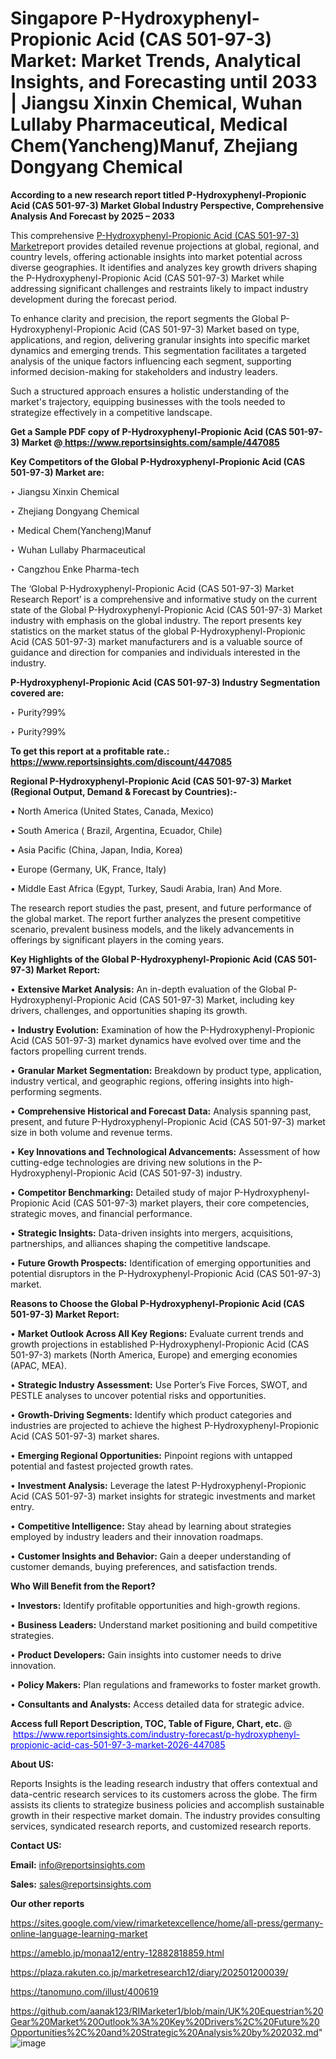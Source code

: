 # Singapore P-Hydroxyphenyl-Propionic Acid (CAS 501-97-3) Market: Market Trends, Analytical Insights, and Forecasting until 2033 | Jiangsu Xinxin Chemical, Wuhan Lullaby Pharmaceutical, Medical Chem(Yancheng)Manuf, Zhejiang Dongyang Chemical

<strong>According to a new research report titled P-Hydroxyphenyl-Propionic Acid (CAS 501-97-3) Market Global Industry Perspective, Comprehensive Analysis And Forecast by 2025 – 2033</strong>

This comprehensive <a href=https://www.reportsinsights.com/sample/447085>P-Hydroxyphenyl-Propionic Acid (CAS 501-97-3) Market</a>report provides detailed revenue projections at global, regional, and country levels, offering actionable insights into market potential across diverse geographies. It identifies and analyzes key growth drivers shaping the P-Hydroxyphenyl-Propionic Acid (CAS 501-97-3) Market while addressing significant challenges and restraints likely to impact industry development during the forecast period.

To enhance clarity and precision, the report segments the Global P-Hydroxyphenyl-Propionic Acid (CAS 501-97-3) Market based on type, applications, and region, delivering granular insights into specific market dynamics and emerging trends. This segmentation facilitates a targeted analysis of the unique factors influencing each segment, supporting informed decision-making for stakeholders and industry leaders.

Such a structured approach ensures a holistic understanding of the market's trajectory, equipping businesses with the tools needed to strategize effectively in a competitive landscape.

<strong>Get a Sample PDF copy of P-Hydroxyphenyl-Propionic Acid (CAS 501-97-3) Market </strong><strong>@<a href=https://www.reportsinsights.com/sample/447085 style=color:#0000ff;> https://www.reportsinsights.com/sample/447085</a></strong></font>

<strong>Key Competitors of the Global P-Hydroxyphenyl-Propionic Acid (CAS 501-97-3) Market are:</strong>

‣ Jiangsu Xinxin Chemical

‣ Zhejiang Dongyang Chemical

‣ Medical Chem(Yancheng)Manuf

‣ Wuhan Lullaby Pharmaceutical

‣ Cangzhou Enke Pharma-tech

The ‘Global P-Hydroxyphenyl-Propionic Acid (CAS 501-97-3) Market Research Report’ is a comprehensive and informative study on the current state of the Global P-Hydroxyphenyl-Propionic Acid (CAS 501-97-3) Market industry with emphasis on the global industry. The report presents key statistics on the market status of the global P-Hydroxyphenyl-Propionic Acid (CAS 501-97-3) market manufacturers and is a valuable source of guidance and direction for companies and individuals interested in the industry.

<strong>P-Hydroxyphenyl-Propionic Acid (CAS 501-97-3) Industry Segmentation covered are:</strong>

‣ Purity?99%

‣ Purity?99%

<strong>To get this report at a profitable rate.: <a href=https://www.reportsinsights.com/discount/447085 style=color:#0000ff;>https://www.reportsinsights.com/discount/447085</a></strong></font>

<strong>Regional P-Hydroxyphenyl-Propionic Acid (CAS 501-97-3) Market (Regional Output, Demand &amp; Forecast by Countries):-</strong>

• North America (United States, Canada, Mexico)

• South America ( Brazil, Argentina, Ecuador, Chile)

• Asia Pacific (China, Japan, India, Korea)

• Europe (Germany, UK, France, Italy)

• Middle East Africa (Egypt, Turkey, Saudi Arabia, Iran) And More.

The research report studies the past, present, and future performance of the global market. The report further analyzes the present competitive scenario, prevalent business models, and the likely advancements in offerings by significant players in the coming years.

<strong>Key Highlights of the Global P-Hydroxyphenyl-Propionic Acid (CAS 501-97-3) Market Report:</strong>

• <strong>Extensive Market Analysis:</strong> An in-depth evaluation of the Global P-Hydroxyphenyl-Propionic Acid (CAS 501-97-3) Market, including key drivers, challenges, and opportunities shaping its growth.

• <strong>Industry Evolution:</strong> Examination of how the P-Hydroxyphenyl-Propionic Acid (CAS 501-97-3) market dynamics have evolved over time and the factors propelling current trends.

• <strong>Granular Market Segmentation:</strong> Breakdown by product type, application, industry vertical, and geographic regions, offering insights into high-performing segments.

• <strong>Comprehensive Historical and Forecast Data:</strong> Analysis spanning past, present, and future P-Hydroxyphenyl-Propionic Acid (CAS 501-97-3) market size in both volume and revenue terms.

• <strong>Key Innovations and Technological Advancements:</strong> Assessment of how cutting-edge technologies are driving new solutions in the P-Hydroxyphenyl-Propionic Acid (CAS 501-97-3) industry.

• <strong>Competitor Benchmarking:</strong> Detailed study of major P-Hydroxyphenyl-Propionic Acid (CAS 501-97-3) market players, their core competencies, strategic moves, and financial performance.

• <strong>Strategic Insights:</strong> Data-driven insights into mergers, acquisitions, partnerships, and alliances shaping the competitive landscape.

• <strong>Future Growth Prospects:</strong> Identification of emerging opportunities and potential disruptors in the P-Hydroxyphenyl-Propionic Acid (CAS 501-97-3) market.

<strong>Reasons to Choose the Global P-Hydroxyphenyl-Propionic Acid (CAS 501-97-3) Market Report:</strong>

• <strong>Market Outlook Across All Key Regions:</strong> Evaluate current trends and growth projections in established P-Hydroxyphenyl-Propionic Acid (CAS 501-97-3) markets (North America, Europe) and emerging economies (APAC, MEA).

• <strong>Strategic Industry Assessment:</strong> Use Porter’s Five Forces, SWOT, and PESTLE analyses to uncover potential risks and opportunities.

• <strong>Growth-Driving Segments:</strong> Identify which product categories and industries are projected to achieve the highest P-Hydroxyphenyl-Propionic Acid (CAS 501-97-3) market shares.

• <strong>Emerging Regional Opportunities:</strong> Pinpoint regions with untapped potential and fastest projected growth rates.

• <strong>Investment Analysis:</strong> Leverage the latest P-Hydroxyphenyl-Propionic Acid (CAS 501-97-3) market insights for strategic investments and market entry.

• <strong>Competitive Intelligence:</strong> Stay ahead by learning about strategies employed by industry leaders and their innovation roadmaps.

• <strong>Customer Insights and Behavior:</strong> Gain a deeper understanding of customer demands, buying preferences, and satisfaction trends.

<strong>Who Will Benefit from the Report?</strong>

• <strong>Investors:</strong> Identify profitable opportunities and high-growth regions.

• <strong>Business Leaders:</strong> Understand market positioning and build competitive strategies.

• <strong>Product Developers:</strong> Gain insights into customer needs to drive innovation.

• <strong>Policy Makers:</strong> Plan regulations and frameworks to foster market growth.

• <strong>Consultants and Analysts:</strong> Access detailed data for strategic advice.
</ul>
<strong>Access full Report Description, TOC, Table of Figure, Chart, etc. </strong>@  <a href=https://www.reportsinsights.com/industry-forecast/p-hydroxyphenyl-propionic-acid-cas-501-97-3-market-2026-447085 style=color:#0000ff;>https://www.reportsinsights.com/industry-forecast/p-hydroxyphenyl-propionic-acid-cas-501-97-3-market-2026-447085</a></font>

<strong><strong>About US</strong>:</strong>

Reports Insights is the leading research industry that offers contextual and data-centric research services to its customers across the globe. The firm assists its clients to strategize business policies and accomplish sustainable growth in their respective market domain. The industry provides consulting services, syndicated research reports, and customized research reports.

<strong>Contact US:</strong>

<p class=""""><b>Email:</b> <a href=mailto:info@reportsinsights.com>info@reportsinsights.com</a></p>
<p class=""""><b>Sales:</b> <a href=mailto:sales@reportsinsights.com>sales@reportsinsights.com</a></p>

<strong>Our other reports</strong>

<a href=https://sites.google.com/view/rimarketexcellence/home/all-press/germany-online-language-learning-market>https://sites.google.com/view/rimarketexcellence/home/all-press/germany-online-language-learning-market</a>

<a href=https://ameblo.jp/monaa12/entry-12882818859.html>https://ameblo.jp/monaa12/entry-12882818859.html</a>

<a href=https://plaza.rakuten.co.jp/marketresearch12/diary/202501200039/>https://plaza.rakuten.co.jp/marketresearch12/diary/202501200039/</a>

<a href=https://tanomuno.com/illust/400619>https://tanomuno.com/illust/400619</a>

<a href=https://github.com/aanak123/RIMarketer1/blob/main/UK%20Equestrian%20Gear%20Market%20Outlook%3A%20Key%20Drivers%2C%20Future%20Opportunities%2C%20and%20Strategic%20Analysis%20by%202032.md>https://github.com/aanak123/RIMarketer1/blob/main/UK%20Equestrian%20Gear%20Market%20Outlook%3A%20Key%20Drivers%2C%20Future%20Opportunities%2C%20and%20Strategic%20Analysis%20by%202032.md</a>"
![image](https://github.com/user-attachments/assets/ffe6fd8d-a7f8-472a-b4ed-4c7a8b363f0c)
